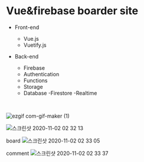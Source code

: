 # Vue&firebase boarder site

* Front-end
  -  Vue.js
  -  Vuetify.js
  
  
* Back-end
  - Firebase
  - Authentication
  - Functions
  - Storage
  - Database
      -Firestore
      -Realtime
<br />


![ezgif com-gif-maker (1)](https://user-images.githubusercontent.com/49246683/97810298-3bedd500-1cb6-11eb-96ee-128ad0be8b43.gif)



![스크린샷 2020-11-02 02 32 13](https://user-images.githubusercontent.com/49246683/97810092-b158a600-1cb4-11eb-8a18-e0a0f9f1a8f0.png)

board
![스크린샷 2020-11-02 02 33 05](https://user-images.githubusercontent.com/49246683/97810093-b3226980-1cb4-11eb-9d17-11c812fad464.png)

comment
![스크린샷 2020-11-02 02 33 37](https://user-images.githubusercontent.com/49246683/97810096-b4539680-1cb4-11eb-8362-1e2be927fd87.png)

